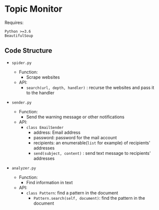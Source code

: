# Topic Monitor

Requires:
```
Python >=3.6
BeautifulSoup
```

## Code Structure

* `spider.py`
    * Function:
        * Scrape websites
    * API:
        * `search(url, depth, handler)` : recurse the websites and pass it to the handler

* `sender.py`
    * Function:
        * Send the warning message or other notifications
    * API:
        * `class EmailSender`
            * address: Email address
            * password: password for the mail account
            * recipients: an enumerable(`list` for example) of recipients' addresses
            * `send(subject, content)` : send text message to recipients' addresses

* `analyzer.py`
    * Function:
        * Find information in text
    * API:
        * `class Pattern`: find a pattern in the document
            * `Pattern.search(self, document)`: find the pattern in the document
